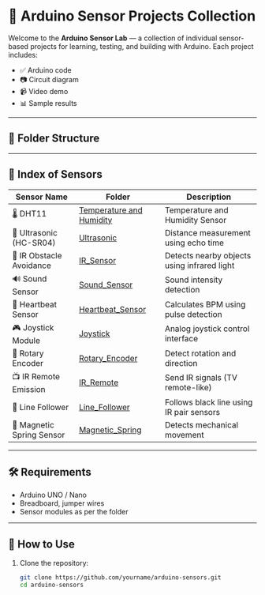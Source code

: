 # 🧠 Arduino Sensor Projects Collection

Welcome to the **Arduino Sensor Lab** — a collection of individual sensor-based projects for learning, testing, and building with Arduino. Each project includes:

- ✅ Arduino code
- 📷 Circuit diagram
- 📹 Video demo
- 📊 Sample results

---

## 📂 Folder Structure


---

## 📘 Index of Sensors

| Sensor Name         | Folder         | Description                                  |
|---------------------|----------------|----------------------------------------------|
| 🌡️ DHT11            | [Temperature and Humidity](./Temperature_Humidity/)            | Temperature and Humidity Sensor              |
| 📏 Ultrasonic (HC-SR04) | [Ultrasonic](./Ultrasonic/) | Distance measurement using echo time         |
| 👀 IR Obstacle Avoidance | [IR_Sensor](./IR_Sensor/)  | Detects nearby objects using infrared light  |
| 🔊 Sound Sensor     | [Sound_Sensor](./Sound_Sensor/) | Sound intensity detection                   |
| 💓 Heartbeat Sensor | [Heartbeat_Sensor](./Heartbeat_Sensor/) | Calculates BPM using pulse detection  |
| 🎮 Joystick Module  | [Joystick](./Joystick/)      | Analog joystick control interface            |
| 🔁 Rotary Encoder   | [Rotary_Encoder](./Rotary_Encoder/) | Detect rotation and direction              |
| 📺 IR Remote Emission | [IR_Remote](./IR_Remote/)   | Send IR signals (TV remote-like)             |
| 🚧 Line Follower    | [Line_Follower](./Line_Follower/) | Follows black line using IR pair sensors  |
| 🔁 Magnetic Spring Sensor | [Magnetic_Spring](./Magnetic_Spring/) | Detects mechanical movement            |

---

## 🛠 Requirements

- Arduino UNO / Nano
- Breadboard, jumper wires
- Sensor modules as per the folder

---

## 📜 How to Use

1. Clone the repository:
   ```bash
   git clone https://github.com/yourname/arduino-sensors.git
   cd arduino-sensors


